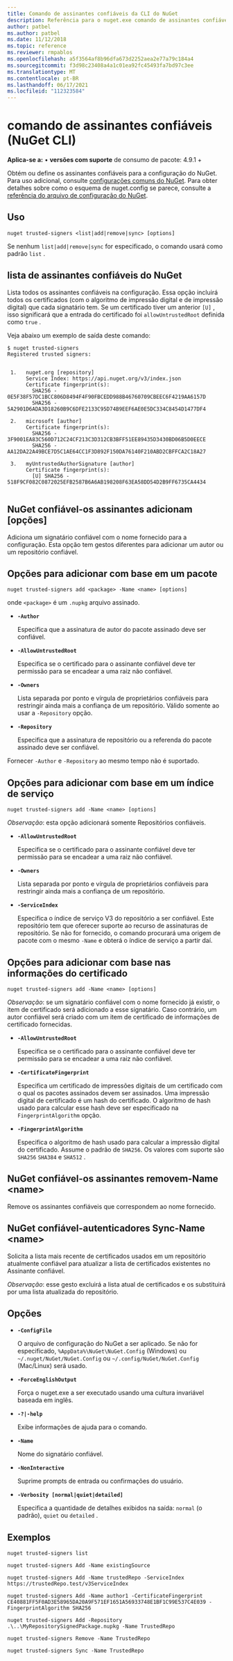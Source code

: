```yaml
---
title: Comando de assinantes confiáveis da CLI do NuGet
description: Referência para o nuget.exe comando de assinantes confiáveis
author: patbel
ms.author: patbel
ms.date: 11/12/2018
ms.topic: reference
ms.reviewer: rmpablos
ms.openlocfilehash: a5f3564af8b96dfa673d2252aea2e77a79c184a4
ms.sourcegitcommit: f3d98c23408a4a1c01ea92fc45493fa7bd97c3ee
ms.translationtype: MT
ms.contentlocale: pt-BR
ms.lasthandoff: 06/17/2021
ms.locfileid: "112323584"
---
```

# <a name="trusted-signers-command-nuget-cli"></a>comando de assinantes confiáveis (NuGet CLI)

**Aplica-se a:** &bullet; **versões com suporte** de consumo de pacote: 4.9.1 +

Obtém ou define os assinantes confiáveis para a configuração do NuGet. Para uso adicional, consulte [configurações comuns do NuGet](../../consume-packages/configuring-nuget-behavior.md). Para obter detalhes sobre como o esquema de nuget.config se parece, consulte a [referência do arquivo de configuração do NuGet](../nuget-config-file.md).

## <a name="usage"></a>Uso

```cli
nuget trusted-signers <list|add|remove|sync> [options]
```

Se nenhum `list|add|remove|sync` for especificado, o comando usará como padrão `list` .

## <a name="nuget-trusted-signers-list"></a>lista de assinantes confiáveis do NuGet

Lista todos os assinantes confiáveis na configuração. Essa opção incluirá todos os certificados (com o algoritmo de impressão digital e de impressão digital) que cada signatário tem. Se um certificado tiver um anterior `[U]` , isso significará que a entrada do certificado foi `allowUntrustedRoot` definida como `true` .

Veja abaixo um exemplo de saída deste comando:

```cli
$ nuget trusted-signers
Registered trusted signers:


 1.   nuget.org [repository]
      Service Index: https://api.nuget.org/v3/index.json
      Certificate fingerprint(s):
        SHA256 - 0E5F38F57DC1BCC806D8494F4F90FBCEDD988B46760709CBEEC6F4219AA6157D
        SHA256 - 5A2901D6ADA3D18260B9C6DFE2133C95D74B9EEF6AE0E5DC334C8454D1477DF4

 2.   microsoft [author]
      Certificate fingerprint(s):
        SHA256 - 3F9001EA83C560D712C24CF213C3D312CB3BFF51EE89435D3430BD06B5D0EECE
        SHA256 - AA12DA22A49BCE7D5C1AE64CC1F3D892F150DA76140F210ABD2CBFFCA2C18A27

 3.   myUntrustedAuthorSignature [author]
      Certificate fingerprint(s):
        [U] SHA256 - 518F9CF082C0872025EFB2587B6A6AB198208F63EA58DD54D2B9FF6735CA4434
        
```

## <a name="nuget-trusted-signers-add-options"></a>NuGet confiável-os assinantes adicionam [opções]

Adiciona um signatário confiável com o nome fornecido para a configuração. Esta opção tem gestos diferentes para adicionar um autor ou um repositório confiável.

## <a name="options-for-add-based-on-a-package"></a>Opções para adicionar com base em um pacote

```cli
nuget trusted-signers add <package> -Name <name> [options]
```

onde `<package>` é um `.nupkg` arquivo assinado.

- **`-Author`**

  Especifica que a assinatura de autor do pacote assinado deve ser confiável.

- **`-AllowUntrustedRoot`**

  Especifica se o certificado para o assinante confiável deve ter permissão para se encadear a uma raiz não confiável.

- **`-Owners`**

  Lista separada por ponto e vírgula de proprietários confiáveis para restringir ainda mais a confiança de um repositório. Válido somente ao usar a `-Repository` opção.

- **`-Repository`**

  Especifica que a assinatura de repositório ou a referenda do pacote assinado deve ser confiável.

Fornecer `-Author` e `-Repository` ao mesmo tempo não é suportado.

## <a name="options-for-add-based-on-a-service-index"></a>Opções para adicionar com base em um índice de serviço

```cli
nuget trusted-signers add -Name <name> [options]
```

_Observação_: esta opção adicionará somente Repositórios confiáveis. 

- **`-AllowUntrustedRoot`**

  Especifica se o certificado para o assinante confiável deve ter permissão para se encadear a uma raiz não confiável.

- **`-Owners`**

  Lista separada por ponto e vírgula de proprietários confiáveis para restringir ainda mais a confiança de um repositório.

- **`-ServiceIndex`**

  Especifica o índice de serviço V3 do repositório a ser confiável. Este repositório tem que oferecer suporte ao recurso de assinaturas de repositório. Se não for fornecido, o comando procurará uma origem de pacote com o mesmo `-Name` e obterá o índice de serviço a partir daí.

## <a name="options-for-add-based-on-the-certificate-information"></a>Opções para adicionar com base nas informações do certificado

```cli
nuget trusted-signers add -Name <name> [options]
```

_Observação_: se um signatário confiável com o nome fornecido já existir, o item de certificado será adicionado a esse signatário. Caso contrário, um autor confiável será criado com um item de certificado de informações de certificado fornecidas.


- **`-AllowUntrustedRoot`**

  Especifica se o certificado para o assinante confiável deve ter permissão para se encadear a uma raiz não confiável.

- **`-CertificateFingerprint`**

  Especifica um certificado de impressões digitais de um certificado com o qual os pacotes assinados devem ser assinados. Uma impressão digital de certificado é um hash do certificado. O algoritmo de hash usado para calcular esse hash deve ser especificado na `FingerprintAlgorithm` opção.

- **`-FingerprintAlgorithm`**

  Especifica o algoritmo de hash usado para calcular a impressão digital do certificado. Assume o padrão de `SHA256`. Os valores com suporte são `SHA256` `SHA384` e `SHA512` .

## <a name="nuget-trusted-signers-remove--name-name"></a>NuGet confiável-os assinantes removem-Name \<name\>

Remove os assinantes confiáveis que correspondem ao nome fornecido.

## <a name="nuget-trusted-signers-sync--name-name"></a>NuGet confiável-autenticadores Sync-Name \<name\>

Solicita a lista mais recente de certificados usados em um repositório atualmente confiável para atualizar a lista de certificados existentes no Assinante confiável.

_Observação_: esse gesto excluirá a lista atual de certificados e os substituirá por uma lista atualizada do repositório.

## <a name="options"></a>Opções

- **`-ConfigFile`**

  O arquivo de configuração do NuGet a ser aplicado. Se não for especificado, `%AppData%\NuGet\NuGet.Config` (Windows) ou `~/.nuget/NuGet/NuGet.Config` ou `~/.config/NuGet/NuGet.Config` (Mac/Linux) será usado.

- **`-ForceEnglishOutput`**

  Força o nuget.exe a ser executado usando uma cultura invariável baseada em inglês.

- **`-?|-help`**

  Exibe informações de ajuda para o comando.

- **`-Name`**

  Nome do signatário confiável.

- **`-NonInteractive`**

  Suprime prompts de entrada ou confirmações do usuário.

- **`-Verbosity [normal|quiet|detailed]`**

  Especifica a quantidade de detalhes exibidos na saída: `normal` (o padrão), `quiet` ou `detailed` .


## <a name="examples"></a>Exemplos

```cli
nuget trusted-signers list

nuget trusted-signers Add -Name existingSource

nuget trusted-signers Add -Name trustedRepo -ServiceIndex https://trustedRepo.test/v3ServiceIndex

nuget trusted-signers Add -Name author1 -CertificateFingerprint CE40881FF5F0AD3E58965DA20A9F571EF1651A56933748E1BF1C99E537C4E039 -FingerprintAlgorithm SHA256

nuget trusted-signers Add -Repository .\..\MyRepositorySignedPackage.nupkg -Name TrustedRepo

nuget trusted-signers Remove -Name TrustedRepo

nuget trusted-signers Sync -Name TrustedRepo
```
